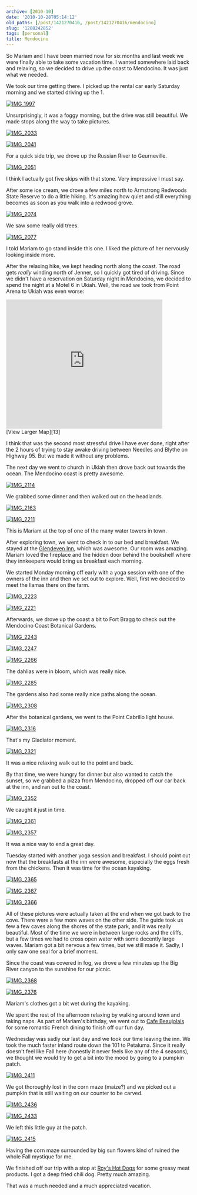 ```yaml
---
archive: [2010-10]
date: '2010-10-28T05:14:12'
old_paths: [/post/1421270416, /post/1421270416/mendocino]
slug: '1288242852'
tags: [personal]
title: Mendocino
---
```


So Mariam and I have been married now for six months and last week we were
finally able to take some vacation time.  I wanted somewhere laid back and
relaxing, so we decided to drive up the coast to Mendocino.  It was just
what we needed.

We took our time getting there.  I picked up the rental car early Saturday
morning and we started driving up the 1.

[![IMG_1997][1]][2]

Unsurprisingly, it was a foggy morning, but the drive was still beautiful.
We made stops along the way to take pictures.

[![IMG_2033][3]][4]

[![IMG_2041][5]][6]

For a quick side trip, we drove up the Russian River to Geurneville.

[![IMG_2051][7]][8]

I think I actually got five skips with that stone.  Very impressive I must
say.

After some ice cream, we drove a few miles north to Armstrong Redwoods
State Reserve to do a little hiking.  It's amazing how quiet and still
everything becomes as soon as you walk into a redwood grove.

[![IMG_2074][9]][10]

We saw some really old trees.

[![IMG_2077][11]][12]

I told Mariam to go stand inside this one.  I liked the picture of her
nervously looking inside more.

After the relaxing hike, we kept heading north along the coast.  The road
gets *really* winding north of Jenner, so I quickly got tired of driving.
Since we didn't have a reservation on Saturday night in Mendocino, we
decided to spend the night at a Motel 6 in Ukiah.  Well, the road we took
from Point Arena to Ukiah was even worse:

<iframe width="425" height="350" frameborder="0" scrolling="no"
marginheight="0" marginwidth="0"
src="http://maps.google.com/maps?f=d&amp;source=s_d&amp;saddr=Point+Arena,+CA&amp;daddr=Ukiah,+CA&amp;hl=en&amp;geocode=FX6zUQId75eg-Cl9d0jW1xiBgDEpSDLwMOZcdQ%3BFVtiVQIdmf-n-CnjdQGc_mSBgDHmwE2Dl7zccw&amp;gl=us&amp;mra=ls&amp;sll=38.908667,-123.693008&amp;sspn=0.289597,0.605621&amp;ie=UTF8&amp;ll=39.068247,-123.439636&amp;spn=0.373176,0.583649&amp;z=10&amp;output=embed"></iframe><br
/>
[View Larger Map][13]

I think that was the second most stressful drive I have ever done, right
after the 2 hours of trying to stay awake driving between Needles and
Blythe on Highway 95.  But we made it without any problems.

The next day we went to church in Ukiah then drove back out towards the
ocean. The Mendocino coast is pretty awesome.

[![IMG_2114][14]][15]

We grabbed some dinner and then walked out on the headlands.

[![IMG_2163][16]][17]

[![IMG_2211][18]][19]

This is Mariam at the top of one of the many water towers in town.

After exploring town, we went to check in to our bed and breakfast.  We
stayed at the [Glendeven Inn][20], which was awesome.  Our room was
amazing. Mariam loved the fireplace and the hidden door behind the
bookshelf where they innkeepers would bring us breakfast each morning.

We started Monday morning off early with a yoga session with one of the
owners of the inn and then we set out to explore.  Well, first we decided
to meet the llamas there on the farm.

[![IMG_2223][21]][22]

[![IMG_2221][23]][24]

Afterwards, we drove up the coast a bit to Fort Bragg to check out the
Mendocino Coast Botanical Gardens.

[![IMG_2243][25]][26]

[![IMG_2247][27]][28]

[![IMG_2266][29]][30]

The dahlias were in bloom, which was really nice.

[![IMG_2285][31]][32]

The gardens also had some really nice paths along the ocean.

[![IMG_2308][33]][34]

After the botanical gardens, we went to the Point Cabrillo light house.

[![IMG_2316][35]][36]

That's my Gladiator moment.

[![IMG_2321][37]][38]

It was a nice relaxing walk out to the point and back.

By that time, we were hungry for dinner but also wanted to catch the
sunset, so we grabbed a pizza from Mendocino, dropped off our car back at
the inn, and ran out to the coast.

[![IMG_2352][39]][40]

We caught it just in time.

[![IMG_2361][41]][42]

[![IMG_2357][43]][44]

It was a nice way to end a great day.

Tuesday started with another yoga session and breakfast.  I should point
out now that the breakfasts at the inn were awesome, especially the eggs
fresh from the chickens.  Then it was time for the ocean kayaking.

[![IMG_2365][45]][46]

[![IMG_2367][47]][48]

[![IMG_2366][49]][50]

All of these pictures were actually taken at the end when we got back to
the cove.  There were a few more waves on the other side.  The guide took
us few a few caves along the shores of the state park, and it was really
beautiful.  Most of the time we were in between large rocks and the
cliffs, but a few times we had to cross open water with some decently
large waves.  Mariam got a bit nervous a few times, but we still made it.
Sadly, I only saw one seal for a brief moment.

Since the coast was covered in fog, we drove a few minutes up the Big
River canyon to the sunshine for our picnic.

[![IMG_2368][51]][52]

[![IMG_2376][53]][54]

Mariam's clothes got a bit wet during the kayaking.

We spent the rest of the afternoon relaxing by walking around town and
taking naps.  As part of Mariam's birthday, we went out to [Cafe
Beaujolais][55] for some romantic French dining to finish off our fun day.

Wednesday was sadly our last day and we took our time leaving the inn.  We
took the much faster inland route down the 101 to Petaluma.  Since it
really doesn't feel like Fall here (honestly it never feels like any of
the 4 seasons), we thought we would try to get a bit into the mood by
going to a pumpkin patch.

[![IMG_2411][56]][57]

We got thoroughly lost in the corn maze (maize?) and we picked out
a pumpkin that is still waiting on our counter to be carved.

[![IMG_2436][58]][59]

[![IMG_2433][60]][61]

We left this little guy at the patch.

[![IMG_2415][62]][63]

Having the corn maze surrounded by big sun flowers kind of ruined the
whole Fall mystique for me.

We finished off our trip with a stop at [Roy's Hot Dogs][64] for some
greasy meat products.  I got a deep fried chili dog.  Pretty much amazing.

That was a much needed and a much appreciated vacation.

[1]: http://farm2.static.flickr.com/1047/5102504957_1614f65ef7.jpg
[2]: http://www.flickr.com/photos/38534411@N06/5102504957
[3]: http://farm2.static.flickr.com/1264/5103162768_e9d0158d70.jpg
[4]: http://www.flickr.com/photos/38534411@N06/5103162768
[5]: http://farm2.static.flickr.com/1420/5103174376_12f26f4a44.jpg
[6]: http://www.flickr.com/photos/38534411@N06/5103174376
[7]: http://farm2.static.flickr.com/1055/5102596127_aef2bdb19f.jpg
[8]: http://www.flickr.com/photos/38534411@N06/5102596127
[9]: http://farm2.static.flickr.com/1190/5103226330_b9bb09261f.jpg
[10]: http://www.flickr.com/photos/38534411@N06/5103226330
[11]: http://farm2.static.flickr.com/1423/5103231504_48be970b30.jpg
[12]: http://www.flickr.com/photos/38534411@N06/5103231504
[13]: http://maps.google.com/maps?f=d&amp;source=embed&amp;saddr=Point+Arena,+CA&amp;daddr=Ukiah,+CA&amp;hl=en&amp;geocode=FX6zUQId75eg-Cl9d0jW1xiBgDEpSDLwMOZcdQ%3BFVtiVQIdmf-n-CnjdQGc_mSBgDHmwE2Dl7zccw&amp;gl=us&amp;mra=ls&amp;sll=38.908667,-123.693008&amp;sspn=0.289597,0.605621&amp;ie=UTF8&amp;ll=39.068247,-123.439636&amp;spn=0.373176,0.583649&amp;z=10
[14]: http://farm2.static.flickr.com/1338/5102686873_38b43322c0.jpg
[15]: http://www.flickr.com/photos/38534411@N06/5102686873
[16]: http://farm2.static.flickr.com/1213/5103665428_571edd7354.jpg
[17]: http://www.flickr.com/photos/38534411@N06/5103665428
[18]: http://farm5.static.flickr.com/4090/5103175543_63cf65fcb4.jpg
[19]: http://www.flickr.com/photos/38534411@N06/5103175543
[20]: http://www.glendeven.com/
[21]: http://farm2.static.flickr.com/1102/5103191069_9e9f676a4c.jpg
[22]: http://www.flickr.com/photos/38534411@N06/5103191069
[23]: http://farm2.static.flickr.com/1173/5103781846_e08b98284a.jpg
[24]: http://www.flickr.com/photos/38534411@N06/5103781846
[25]: http://farm2.static.flickr.com/1130/5103228203_1ca1b191c8.jpg
[26]: http://www.flickr.com/photos/38534411@N06/5103228203
[27]: http://farm2.static.flickr.com/1059/5103825882_de350081af.jpg
[28]: http://www.flickr.com/photos/38534411@N06/5103825882
[29]: http://farm2.static.flickr.com/1237/5103846948_3426e1471e.jpg
[30]: http://www.flickr.com/photos/38534411@N06/5103846948
[31]: http://farm5.static.flickr.com/4145/5103892794_30246c19a7.jpg
[32]: http://www.flickr.com/photos/38534411@N06/5103892794
[33]: http://farm2.static.flickr.com/1431/5103925450_9cfcce13b3.jpg
[34]: http://www.flickr.com/photos/38534411@N06/5103925450
[35]: http://farm5.static.flickr.com/4127/5103936410_50e5231f7b.jpg
[36]: http://www.flickr.com/photos/38534411@N06/5103936410
[37]: http://farm2.static.flickr.com/1367/5103349605_274bb95795.jpg
[38]: http://www.flickr.com/photos/38534411@N06/5103349605
[39]: http://farm2.static.flickr.com/1089/5104081714_bcd4eb9151.jpg
[40]: http://www.flickr.com/photos/38534411@N06/5104081714
[41]: http://farm2.static.flickr.com/1201/5103499167_a855d15a68.jpg
[42]: http://www.flickr.com/photos/38534411@N06/5103499167
[43]: http://farm5.static.flickr.com/4086/5103493841_10993e8f9f.jpg
[44]: http://www.flickr.com/photos/38534411@N06/5103493841
[45]: http://farm2.static.flickr.com/1230/5103504105_20ba5f18b7.jpg
[46]: http://www.flickr.com/photos/38534411@N06/5103504105
[47]: http://farm2.static.flickr.com/1264/5103505815_11b7e843f2.jpg
[48]: http://www.flickr.com/photos/38534411@N06/5103505815
[49]: http://farm2.static.flickr.com/1226/5104097492_30a6fbf540.jpg
[50]: http://www.flickr.com/photos/38534411@N06/5104097492
[51]: http://farm5.static.flickr.com/4108/5103507185_145a140e76.jpg
[52]: http://www.flickr.com/photos/38534411@N06/5103507185
[53]: http://farm2.static.flickr.com/1251/5104109566_a4a7499b64.jpg
[54]: http://www.flickr.com/photos/38534411@N06/5104109566
[55]: http://www.cafebeaujolais.com/
[56]: http://farm2.static.flickr.com/1424/5103582957_5740edef68.jpg
[57]: http://www.flickr.com/photos/38534411@N06/5103582957
[58]: http://farm2.static.flickr.com/1427/5104205560_d2f88f79cc.jpg
[59]: http://www.flickr.com/photos/38534411@N06/5104205560
[60]: http://farm2.static.flickr.com/1356/5104202132_e4340c206b.jpg
[61]: http://www.flickr.com/photos/38534411@N06/5104202132
[62]: http://farm5.static.flickr.com/4147/5104180218_b3288d65b8.jpg
[63]: http://www.flickr.com/photos/38534411@N06/5104180218
[64]: http://www.roysdogs.com/
